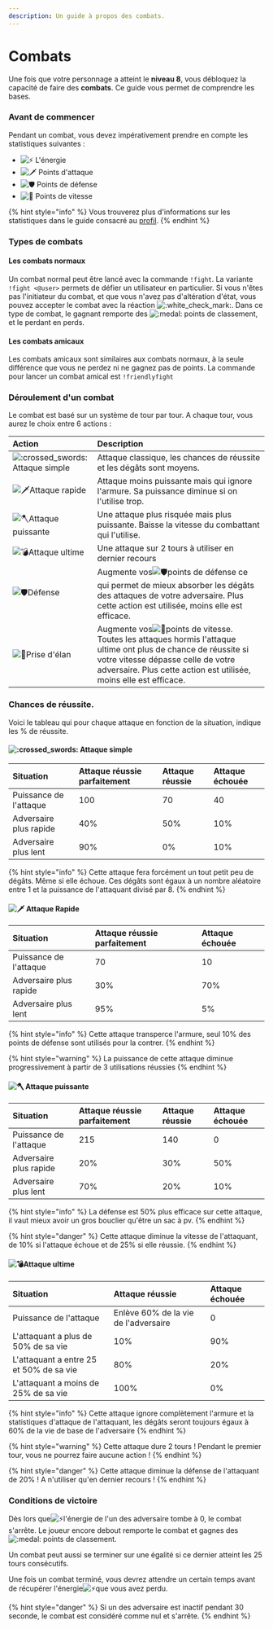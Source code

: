 ```yaml
---
description: Un guide à propos des combats.
---
```


# Combats

Une fois que votre personnage a atteint le **niveau 8**, vous débloquez la capacité de faire des **combats**. Ce guide vous permet de comprendre les bases.

### Avant de commencer 

Pendant un combat, vous devez impérativement prendre en compte les statistiques suivantes :

* ![:zap:](https://discord.com/assets/bcca43b1c7aa91d47f62962ce2422ae1.svg) L'énergie
* ![:dagger:](https://discord.com/assets/47f10f1fb3beec3810f0f37cf4cccd95.svg) Points d'attaque
* ![:shield:](https://discord.com/assets/ad2e4d6e7b90ca6005a5038e22b099cc.svg) Points de défense  
* ![:rocket:](https://discord.com/assets/748ff0e7b2f1f22adecad8463de25945.svg) Points de vitesse 

{% hint style="info" %}
 Vous trouverez plus d'informations sur les statistiques dans le guide consacré au [profil](profile.md).
{% endhint %}

### Types de combats 

#### Les combats normaux

Un combat normal peut être lancé avec la commande `!fight`. La variante `!fight <@user>` permets de défier un utilisateur en particulier. Si vous n'êtes pas l'initiateur du combat, et que vous n'avez pas d'altération d'état, vous pouvez accepter le combat avec la réaction ![:white\_check\_mark:](https://discord.com/assets/212e30e47232be03033a87dc58edaa95.svg). Dans ce type de combat, le gagnant remporte des ![:medal:](https://discord.com/assets/c9b563417a1ff01700edc358b5fc309f.svg) points de classement, et le perdant en perds.

#### Les combats amicaux 

Les combats amicaux sont similaires aux combats normaux, à la seule différence que vous ne perdez ni ne gagnez pas de points. La commande pour lancer un combat amical est `!friendlyfight` 

### Déroulement d'un combat 

Le combat est basé sur un système de tour par tour. A chaque tour, vous aurez le choix entre 6 actions :

| Action | Description |
| :--- | :--- |
| ![:crossed\_swords:](https://discord.com/assets/e7159ba0fcc85f39f95227dd85f44aeb.svg)Attaque simple | Attaque classique, les chances de réussite et les dégâts sont moyens. |
| ![:dagger:](https://discord.com/assets/47f10f1fb3beec3810f0f37cf4cccd95.svg)Attaque rapide | Attaque moins puissante mais qui ignore l'armure. Sa puissance diminue si on l'utilise trop. |
| ![:axe:](https://discord.com/assets/76e6d179559520cd50c0f603ca15c517.svg)Attaque puissante | Une attaque plus risquée mais plus puissante. Baisse la vitesse du combattant qui l'utilise. |
| ![:bomb:](https://discord.com/assets/31ef50db484eb3d4b2fbebb4e91a0764.svg)Attaque ultime | Une attaque sur 2 tours à utiliser en dernier recours |
| ![:shield:](https://discord.com/assets/ad2e4d6e7b90ca6005a5038e22b099cc.svg)Défense    | Augmente vos![:shield:](https://discord.com/assets/ad2e4d6e7b90ca6005a5038e22b099cc.svg)points de défense ce qui permet de mieux absorber les dégâts des attaques de votre adversaire. Plus cette action est utilisée, moins elle est efficace. |
| ![:rocket:](https://discord.com/assets/748ff0e7b2f1f22adecad8463de25945.svg)Prise d'élan                           | Augmente vos![:rocket:](https://discord.com/assets/748ff0e7b2f1f22adecad8463de25945.svg)points de vitesse. Toutes les attaques hormis l'attaque ultime ont plus de chance de réussite si votre vitesse dépasse celle de votre adversaire. Plus cette action est utilisée, moins elle est efficace. |

### Chances de réussite.

Voici le tableau qui pour chaque attaque en fonction de la situation, indique les % de réussite.

#### ![:crossed\_swords:](https://discord.com/assets/e7159ba0fcc85f39f95227dd85f44aeb.svg) Attaque simple

| Situation | Attaque réussie parfaitement  | Attaque réussie | Attaque échouée |
| :--- | :--- | :--- | :--- |
| Puissance de l'attaque | 100 | 70 | 40 |
| Adversaire plus rapide | 40% | 50% | 10% |
| Adversaire plus lent | 90% | 0% | 10% |

{% hint style="info" %}
Cette attaque fera forcément un tout petit peu de dégâts. Même si elle échoue. Ces dégâts sont égaux à un nombre aléatoire entre 1 et la puissance de l'attaquant divisé par 8.
{% endhint %}

#### ![:dagger:](https://discord.com/assets/47f10f1fb3beec3810f0f37cf4cccd95.svg) Attaque Rapide

| Situation | Attaque réussie parfaitement  | Attaque échouée |
| :--- | :--- | :--- |
| Puissance de l'attaque | 70 | 10 |
| Adversaire plus rapide | 30% | 70% |
| Adversaire plus lent | 95% | 5% |

{% hint style="info" %}
Cette attaque transperce l'armure, seul 10% des points de défense sont utilisés pour la contrer.
{% endhint %}

{% hint style="warning" %}
La puissance de cette attaque diminue progressivement à partir de 3 utilisations réussies
{% endhint %}

#### ![:axe:](https://discord.com/assets/76e6d179559520cd50c0f603ca15c517.svg) Attaque puissante

| Situation | Attaque réussie parfaitement  | Attaque réussie | Attaque échouée |
| :--- | :--- | :--- | :--- |
| Puissance de l'attaque | 215 | 140 | 0 |
| Adversaire plus rapide | 20% | 30% | 50% |
| Adversaire plus lent | 70% | 20% | 10% |

{% hint style="info" %}
La défense est 50% plus efficace sur cette attaque, il vaut mieux avoir un gros bouclier qu'être un sac à pv.
{% endhint %}

{% hint style="danger" %}
Cette attaque diminue la vitesse de l'attaquant, de 10% si l'attaque échoue et de 25% si elle réussie.
{% endhint %}

#### ![:bomb:](https://discord.com/assets/31ef50db484eb3d4b2fbebb4e91a0764.svg)Attaque ultime

| Situation | Attaque réussie  | Attaque échouée |
| :--- | :--- | :--- |
| Puissance de l'attaque | Enlève 60% de la vie de l'adversaire | 0 |
| L'attaquant a plus de 50% de sa vie | 10% | 90% |
| L'attaquant a entre 25 et 50% de sa vie | 80% | 20% |
| L'attaquant a moins de 25% de sa vie | 100% | 0% |

{% hint style="info" %}
Cette attaque ignore complètement l'armure et la statistiques d'attaque de l'attaquant, les dégâts seront toujours égaux à 60% de la vie de base de l'adversaire
{% endhint %}

{% hint style="warning" %}
Cette attaque dure 2 tours ! Pendant le premier tour, vous ne pourrez faire aucune action !
{% endhint %}

{% hint style="danger" %}
Cette attaque diminue la défense de l'attaquant de 20% ! A n'utiliser qu'en dernier recours !
{% endhint %}

### Conditions de victoire

Dès lors que![:zap:](https://discord.com/assets/bcca43b1c7aa91d47f62962ce2422ae1.svg)l'énergie de l'un des adversaire tombe à 0, le combat s'arrête. Le joueur encore debout remporte le combat et gagnes des ![:medal:](https://discord.com/assets/c9b563417a1ff01700edc358b5fc309f.svg) points de classement.

Un combat peut aussi se terminer sur une égalité si ce dernier atteint les 25 tours consécutifs.

 Une fois un combat terminé, vous devrez attendre un certain temps avant de récupérer l'énergie![:zap:](https://discord.com/assets/bcca43b1c7aa91d47f62962ce2422ae1.svg)que vous avez perdu.

{% hint style="danger" %}
Si un des adversaire est inactif pendant 30 seconde, le combat est considéré comme nul et s'arrête.
{% endhint %}





